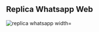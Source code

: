 <p align=center>
  <h2>Replica Whatsapp Web</h2>
    <img src="https://imgur.com/Mu1G6Fq.png" alt="replica whatsapp width="800">
</p>
